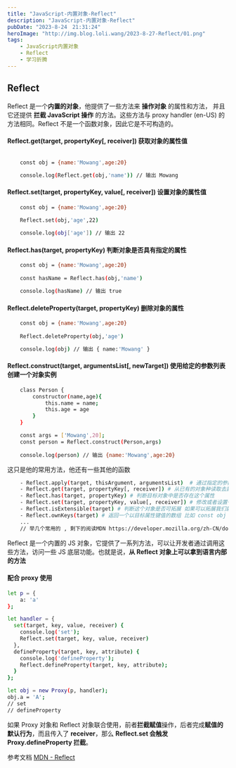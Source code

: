 ```yaml
---
title: "JavaScript-内置对象-Reflect"
description: "JavaScript-内置对象-Reflect"
pubDate: "2023-8-24　21:31:24"
heroImage: "http://img.blog.loli.wang/2023-8-27-Reflect/01.png"
tags:
    - JavaScript内置对象
    - Reflect
    - 学习折腾
---
```


## Reflect
Reflect 是一个**内置的对象**，他提供了一些方法来 **操作对象** 的属性和方法， 并且它还提供 **拦截 JavaScript 操作** 的方法。这些方法与 proxy handler (en-US) 的方法相同。Reflect 不是一个函数对象，因此它是不可构造的。


#### Reflect.get(target, propertyKey[, receiver]) 获取对象的属性值

``` bash

    const obj = {name:'Mowang',age:20}

    console.log(Reflect.get(obj,'name')) // 输出 Mowang

```

#### Reflect.set(target, propertyKey, value[, receiver]) 设置对象的属性值

``` bash
    const obj = {name:'Mowang',age:20}
    
    Reflect.set(obj,'age',22)

    console.log(obj['age']) // 输出 22
```

#### Reflect.has(target, propertyKey) 判断对象是否具有指定的属性

``` bash
    const obj = {name:'Mowang',age:20}
    
    const hasName = Reflect.has(obj,'name')

    console.log(hasName) // 输出 true

```

#### Reflect.deleteProperty(target, propertyKey) 删除对象的属性

``` bash
    const obj = {name:'Mowang',age:20}
    
    Reflect.deleteProperty(obj,'age')

    console.log(obj) // 输出 { name:'Mowang' }

```

#### Reflect.construct(target, argumentsList[, newTarget]) 使用给定的参数列表创建一个对象实例

``` bash 
    class Person {
        constructor(name,age){
            this.name = name;
            this.age = age
        }
    }

    const args = ['Mowang',20];
    const person = Reflect.construct(Person,args)
    
    console.log(person) // 输出 {name:'Mowang',age:20}

```


这只是他的常用方法，他还有一些其他的函数
``` bash
    - Reflect.apply(target, thisArgument, argumentsList)  # 通过指定的参数列表发起对目标 (target) 函数的调用
    - Reflect.get(target, propertyKey[, receiver]) # 从已有的对象种读取去属性值
    - Reflect.has(target, propertyKey) # 判断目标对象中是否存在这个属性
    - Reflect.set(target, propertyKey, value[, receiver]) # 修改或者设置一个属性
    - Reflect.isExtensible(target) # 判断这个对象是否可拓展 如果可以拓展我们就可以增加新属性 ，比如 Reflect || Object.preventExtensions(target) 设置过的属性就是不可拓展的
    - Reflect.ownKeys(target) # 返回一个以目标属性键值的数组 比如 const obj = {name:'Mowang', age:20 }  Reflect.ownKeys(obj) 返回结果为 ['name','age']
    ...
    // 举几个常用的 , 剩下的阅读MDN https://developer.mozilla.org/zh-CN/docs/Web/JavaScript/Reference/Global_Objects/Reflect
```

Reflect 是一个内置的 JS 对象，它提供了一系列方法，可以让开发者通过调用这些方法，访问一些 JS 底层功能。也就是说，**从 Reflect 对象上可以拿到语言内部的方法**


#### 配合 proxy 使用

``` bash
let p = {
    a: 'a'
};

let handler = {
  set(target, key, value, receiver) {
    console.log('set');
    Reflect.set(target, key, value, receiver)
  },
  defineProperty(target, key, attribute) {
    console.log('defineProperty');
    Reflect.defineProperty(target, key, attribute);
  }
};

let obj = new Proxy(p, handler);
obj.a = 'A';
// set
// defineProperty

```

如果 Proxy 对象和 Reflect 对象联合使用，前者**拦截赋值**操作，后者完成**赋值的默认行为**，而且传入了 **receiver**，那么 **Reflect.set 会触发 Proxy.defineProperty 拦截**。


参考文档  [MDN - Reflect](https://developer.mozilla.org/zh-CN/docs/Web/JavaScript/Reference/Global_Objects/Reflect)
